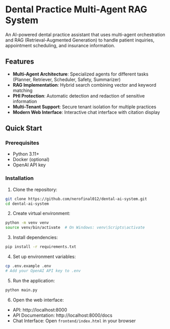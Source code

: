 # Dental Practice Multi-Agent RAG System

An AI-powered dental practice assistant that uses multi-agent orchestration and RAG (Retrieval-Augmented Generation) to handle patient inquiries, appointment scheduling, and insurance information.

## Features

- **Multi-Agent Architecture**: Specialized agents for different tasks (Planner, Retriever, Scheduler, Safety, Summarizer)
- **RAG Implementation**: Hybrid search combining vector and keyword matching
- **PHI Protection**: Automatic detection and redaction of sensitive information
- **Multi-Tenant Support**: Secure tenant isolation for multiple practices
- **Modern Web Interface**: Interactive chat interface with citation display

## Quick Start

### Prerequisites
- Python 3.11+
- Docker (optional)
- OpenAI API key

### Installation

1. Clone the repository:
```bash
git clone https://github.com/nerofinal012/dental-ai-system.git
cd dental-ai-system
```
2. Create virtual environment:
```bash
python -m venv venv
source venv/bin/activate  # On Windows: venv\Scripts\activate
```

3. Install dependencies:
```bash
pip install -r requirements.txt
```

4. Set up environment variables:
```bash
cp .env.example .env
# Add your OpenAI API key to .env
```

5. Run the application:
```bash
python main.py
```
6. Open the web interface:
- API: http://localhost:8000
- API Documentation: http://localhost:8000/docs
- Chat Interface: Open `frontend/index.html` in your browser
